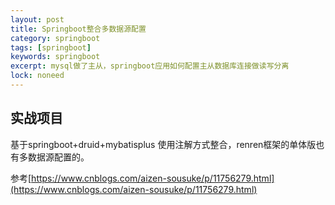 ```yaml
---
layout: post
title: Springboot整合多数据源配置
category: springboot
tags: [springboot]
keywords: springboot
excerpt: mysql做了主从，springboot应用如何配置主从数据库连接做读写分离
lock: noneed
---
```


## 实战项目

基于springboot+druid+mybatisplus 使用注解方式整合，renren框架的单体版也有多数据源配置的。

参考[https://www.cnblogs.com/aizen-sousuke/p/11756279.html](https://www.cnblogs.com/aizen-sousuke/p/11756279.html)





